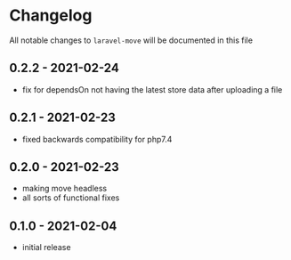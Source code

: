 # Changelog

All notable changes to `laravel-move` will be documented in this file

## 0.2.2 - 2021-02-24

- fix for dependsOn not having the latest store data after uploading a file

## 0.2.1 - 2021-02-23

- fixed backwards compatibility for php7.4
## 0.2.0 - 2021-02-23

- making move headless
- all sorts of functional fixes

## 0.1.0 - 2021-02-04

- initial release
